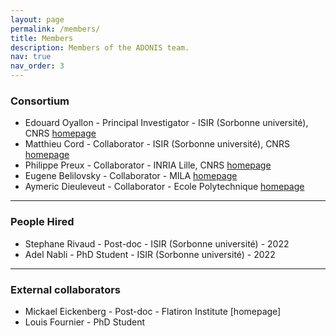 ```yaml
---
layout: page
permalink: /members/
title: Members
description: Members of the ADONIS team.
nav: true
nav_order: 3
---
```


### Consortium

* Edouard Oyallon - Principal Investigator - ISIR (Sorbonne université), CNRS  [homepage](https://edouardoyallon.github.io/)
* Matthieu Cord - Collaborator - ISIR (Sorbonne université), CNRS  [homepage](http://webia.lip6.fr/~cord/)
* Philippe Preux - Collaborator - INRIA Lille, CNRS [homepage](https://philippe-preux.github.io/)
* Eugene Belilovsky - Collaborator - MILA [homepage](http://eugenium.github.io/)
* Aymeric Dieuleveut - Collaborator - Ecole Polytechnique [homepage](http://www.cmap.polytechnique.fr/~aymeric.dieuleveut/)

---

### People Hired

* Stephane Rivaud - Post-doc - ISIR (Sorbonne université) - 2022
* Adel Nabli - PhD Student - ISIR (Sorbonne université) - 2022

---

### External collaborators

* Mickael Eickenberg - Post-doc - Flatiron Institute [homepage] 
* Louis Fournier - PhD Student 

